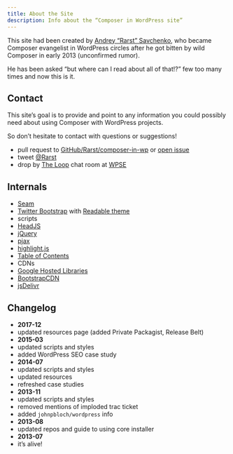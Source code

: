 ```yaml
---
title: About the Site
description: Info about the “Composer in WordPress site”
---
```


This site had been created by [Andrey “Rarst” Savchenko](http://www.Rarst.net), who became Composer evangelist in WordPress circles after he got bitten by wild Composer in early 2013 (unconfirmed rumor).

He has been asked “but where can I read about all of that!?” few too many times and now this is it.

## Contact

This site’s goal is to provide and point to any information you could possibly need about using Composer with WordPress projects.

So don’t hesitate to contact with questions or suggestions!

 - pull request to [GitHub/Rarst/composer-in-wp](https://github.com/Rarst/composer-in-wp) or [open issue](https://github.com/Rarst/composer-in-wp/issues)
 - tweet [@Rarst](https://twitter.com/Rarst)
 - drop by [The Loop](http://chat.stackexchange.com/rooms/6/the-loop) chat room at [WPSE](http://wordpress.stackexchange.com/)

## Internals

 - [Seam](https://github.com/Rarst/seam)
 - [Twitter Bootstrap](http://getbootstrap.com/) with [Readable theme](http://bootswatch.com/readable/)
 - scripts
  - [HeadJS](http://headjs.com/) 
  - [jQuery](http://jquery.com/)
  - [pjax](http://pjax.heroku.com/)
  - [highlight.js](http://softwaremaniacs.org/soft/highlight/en/)
  - [Table of Contents](http://fuelyourcoding.com/scripts/toc/)
 - CDNs
  - [Google Hosted Libraries](https://developers.google.com/speed/libraries/)
  - [BootstrapCDN](http://www.bootstrapcdn.com/)
  - [jsDelivr](http://www.jsdelivr.com/)

## Changelog
 - **2017-12**
  - updated resources page (added Private Packagist, Release Belt)
 - **2015-03**
  - updated scripts and styles
  - added WordPress SEO case study
 - **2014-07**
  - updated scripts and styles
  - updated resources
  - refreshed case studies
 - **2013-11**
  - updated scripts and styles
  - removed mentions of imploded trac ticket
  - added `johnpbloch/wordpress` info
 - **2013-08**
  - updated repos and guide to using core installer
 - **2013-07**
  - it’s alive!